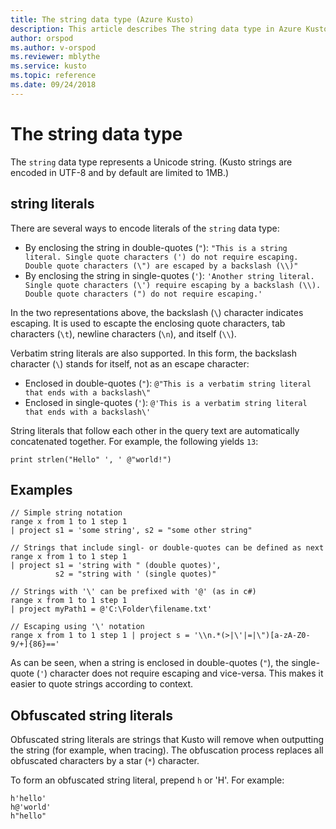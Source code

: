 ```yaml
---
title: The string data type (Azure Kusto)
description: This article describes The string data type in Azure Kusto.
author: orspod
ms.author: v-orspod
ms.reviewer: mblythe
ms.service: kusto
ms.topic: reference
ms.date: 09/24/2018
---
```

# The string data type

The `string` data type represents a Unicode string. (Kusto strings are encoded in UTF-8 and by default are limited to 1MB.)

## string literals

There are several ways to encode literals of the `string` data type:
* By enclosing the string in double-quotes (`"`): `"This is a string literal. Single quote characters (') do not require escaping. Double quote characters (\") are escaped by a backslash (\\)"`
* By enclosing the string in single-quotes (`'`): `'Another string literal. Single quote characters (\') require escaping by a backslash (\\). Double quote characters (") do not require escaping.'`

In the two representations above, the backslash (`\`) character indicates escaping.
It is used to escapte the enclosing quote characters, tab characters (`\t`),
newline characters (`\n`), and itself (`\\`).

Verbatim string literals are also supported. In this form, the backslash character (`\`) stands for itself,
not as an escape character:

* Enclosed in double-quotes (`"`): `@"This is a verbatim string literal that ends with a backslash\"`
* Enclosed in single-quotes (`'`): `@'This is a verbatim string literal that ends with a backslash\'`

String literals that follow each other in the query text are automatically
concatenated together. For example, the following yields `13`:

```kusto
print strlen("Hello" ', ' @"world!")
```

## Examples

```kusto
// Simple string notation
range x from 1 to 1 step 1 
| project s1 = 'some string', s2 = "some other string"

// Strings that include singl- or double-quotes can be defined as next 
range x from 1 to 1 step 1 
| project s1 = 'string with " (double quotes)', 
          s2 = "string with ' (single quotes)"
          
// Strings with '\' can be prefixed with '@' (as in c#)
range x from 1 to 1 step 1
| project myPath1 = @'C:\Folder\filename.txt'

// Escaping using '\' notation
range x from 1 to 1 step 1 | project s = '\\n.*(>|\'|=|\")[a-zA-Z0-9/+]{86}=='
```

As can be seen, when a string is enclosed in double-quotes (`"`), the single-quote (`'`)
character does not require escaping and vice-versa. This makes it easier to quote strings
according to context.

## Obfuscated string literals

Obfuscated string literals are strings that Kusto will remove when outputting the string (for example, when tracing).
The obfuscation process replaces all obfuscated characters by a star (`*`) character.

To form an obfuscated string literal, prepend `h` or 'H'. For example:
```kusto
h'hello'
h@'world' 
h"hello"
```